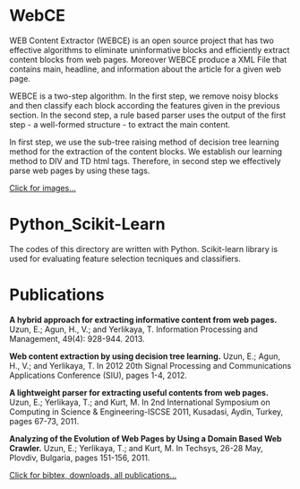 # WebCE
WEB Content Extractor (WEBCE) is an open source project that has two effective algorithms to eliminate uninformative blocks and efficiently extract content blocks from web pages. Moreover WEBCE produce a XML File that contains main, headline, and information about the article for a given web page.

WEBCE is a two-step algorithm. In the first step, we remove noisy blocks and then classify each block according the features given in the previous section. In the second step, a rule based parser uses the output of the first step - a well-formed structure - to extract the main content.

In first step, we use the sub-tree raising method of decision tree learning method for the extraction of the content blocks. We establish our learning method to DIV and TD html tags. Therefore, in second step we effectively parse web pages by using these tags.

<a href="https://www.e-adys.com/webce/" target="_blank">Click for images...</a>

# Python_Scikit-Learn
The codes of this directory are written with Python. Scikit-learn library is used for evaluating feature selection tecniques and classifiers. 

# Publications
<b>A hybrid approach for extracting informative content from web pages.</b> Uzun, E.; Agun, H., V.; and Yerlikaya, T. Information Processing and Management, 49(4): 928-944. 2013. 

<b>Web content extraction by using decision tree learning.</b> Uzun, E.; Agun, H., V.; and Yerlikaya, T. In 2012 20th Signal Processing and Communications Applications Conference (SIU), pages 1-4, 2012. 

<b>A lightweight parser for extracting useful contents from web pages.</b> Uzun, E.; Yerlikaya, T.; and Kurt, M. In 2nd International Symposium on Computing in Science & Engineering-ISCSE 2011, Kusadasi, Aydin, Turkey, pages 67-73, 2011. 

<b>Analyzing of the Evolution of Web Pages by Using a Domain Based Web Crawler.</b> Uzun, E.; Yerlikaya, T.; and Kurt, M. In Techsys, 26-28 May, Plovdiv, Bulgaria, pages 151-156, 2011. 

<a href="https://www.e-adys.com/yayinlar/" target="_blank">Click for bibtex, downloads, all publications...</a>
